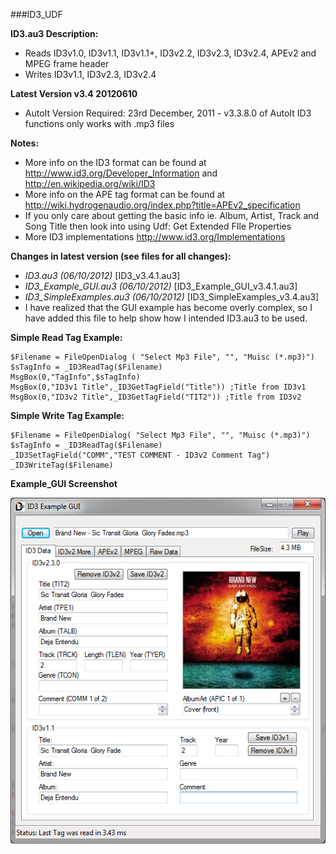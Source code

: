 ###ID3_UDF

**ID3.au3 Description:**
* Reads ID3v1.0, ID3v1.1, ID3v1.1+, ID3v2.2, ID3v2.3, ID3v2.4, APEv2 and MPEG frame header
* Writes ID3v1.1, ID3v2.3, ID3v2.4

**Latest Version v3.4 20120610**<Enter>
* AutoIt Version Required: 23rd December, 2011 - v3.3.8.0 of AutoIt ID3 functions only works with .mp3 files

**Notes:**
* More info on the ID3 format can be found at http://www.id3.org/Developer_Information and http://en.wikipedia.org/wiki/ID3
* More info on the APE tag format can be found at http://wiki.hydrogenaudio.org/index.php?title=APEv2_specification
* If you only care about getting the basic info ie. Album, Artist, Track and Song Title then look into using Udf: Get Extended FIle Properties
* More ID3 implementations http://www.id3.org/Implementations

**Changes in latest version (see files for all changes):**<Enter>
* *ID3.au3 (06/10/2012)* [ID3_v3.4.1.au3]
* *ID3_Example_GUI.au3 (06/10/2012)* [ID3_Example_GUI_v3.4.1.au3]
* *ID3_SimpleExamples.au3 (06/10/2012)* [ID3_SimpleExamples_v3.4.au3]
* I have realized that the GUI example has become overly complex, so I have added this file to help show how I intended ID3.au3   to be used.
  

**Simple Read Tag Example:**
```AutoIt
$Filename = FileOpenDialog ( "Select Mp3 File", "", "Muisc (*.mp3)")
$sTagInfo = _ID3ReadTag($Filename)
MsgBox(0,"TagInfo",$sTagInfo)
MsgBox(0,"ID3v1 Title",_ID3GetTagField("Title")) ;Title from ID3v1
MsgBox(0,"ID3v2 Title",_ID3GetTagField("TIT2")) ;Title from ID3v2
```

**Simple Write Tag Example:**
```AutoIt
$Filename = FileOpenDialog( "Select Mp3 File", "", "Muisc (*.mp3)")
$sTagInfo = _ID3ReadTag($Filename)
_ID3SetTagField("COMM","TEST COMMENT - ID3v2 Comment Tag")
_ID3WriteTag($Filename)
```

**Example_GUI Screenshot**

![Screenshot](images/screenshot_main.png)


